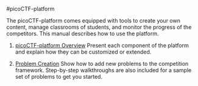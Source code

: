 #picoCTF-platform

The picoCTF-platform comes equipped with tools to create your own content, manage classrooms of students, and monitor the progress of the competitors. This manual describes how to use the platform.

1. [picoCTF-platform Overview](platform.md) Present each component of the platform and explain how they can be customized or extended.

2. [Problem Creation](content/README.md) Show how to add new problems to the competition framework. Step-by-step walkthroughs are also included for a sample set of problems to get you started.

